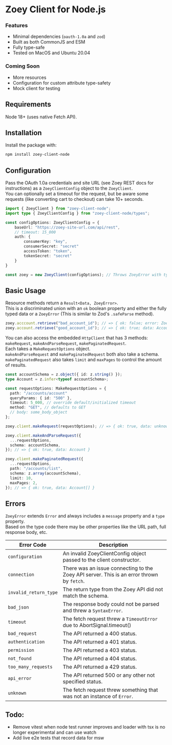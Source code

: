 # Zoey Client for Node.js

### Features

- Minimal dependencies (`oauth-1.0a` and `zod`)
- Built as both CommonJS and ESM
- Fully type-safe
- Tested on MacOS and Ubuntu 20.04

### Coming Soon

- More resources
- Configuration for custom attribute type-safety
- Mock client for testing

## Requirements

Node 18+ (uses native Fetch API).

## Installation

Install the package with:

```sh
npm install zoey-client-node
```

## Configuration

Pass the OAuth 1.0a credentials and site URL (see Zoey REST docs for instructions) as a `ZoeyClientConfig` object to the `ZoeyClient`.  
You can optionally set a timeout for the request, but be aware some requests (like converting cart to checkout) can take 10+ seconds.

```ts
import { ZoeyClient } from "zoey-client-node";
import type { ZoeyClientConfig } from "zoey-client-node/types";

const configOptions: ZoeyClientConfig = {
    baseUrl: "https://zoey-site-url.com/api/rest",
    // timeout: 15_000
    auth: {
        consumerKey: "key",
        consumerSecret: "secret"
        accessToken: "token",
        tokenSecret: "secret"
    }
}

const zoey = new ZoeyClient(configOptions); // Throws ZoeyError with type: 'configuration'
```

## Basic Usage

Resource methods return a `Result<Data, ZoeyError>`.  
This is a discriminated union with an `ok` boolean property and either the fully typed data or a `ZoeyError` (This is similar to Zod's `.safeParse` method).

```ts
zoey.acccount.retrieve("bad_account_id"); // => { ok: false; error: ZoeyError }
zoey.account.retrieve("good_account_id"); // => { ok: true; data: Account }
```

You can also access the embedded `HttpClient` that has 3 methods: `makeRequest`, `makeAndParseRequest`, `makePaginatedRequest`.  
Each takes a `MakeRequestOptions` object.  
`makeAndParseRequest` and `makePaginatedRequest` both also take a schema.  
`makePaginatedRequest` also takes `limit` and `maxPages` to control the amount of results.

```ts
const accountSchema = z.object({ id: z.string() });
type Account = z.infer<typeof accountSchema>;

const requestOptions: MakeRequestOptions = {
  path: "/accounts/account"
  queryParams: { id: "500" },
  timeout: 5_000, // override default/initialized timeout
  method: "GET", // defaults to GET
  // body: some_body_object
};

zoey.client.makeRequest(requestOptions); // => { ok: true, data: unknown }

zoey.client.makeAndParseRequest({
  ...requestOptions,
  schema: accountSchema,
}); // => { ok: true, data: Account }

zoey.client.makePaginatedRequest({
  ...requestOptions,
  path: "/accounts/list",
  schema: z.array(accountSchema),
  limit: 10,
  maxPages: 2,
}); // => { ok: true, data: Account[] }
```

## Errors

`ZoeyError` extends `Error` and always includes a `message` property and a `type` property.  
Based on the type code there may be other properties like the URL path, full response body, etc.

| Error Code            | Description                                                                               |
| --------------------- | ----------------------------------------------------------------------------------------- |
| `configuration`       | An invalid ZoeyClientConfig object passed to the client constructor.                      |
| `connection`          | There was an issue connecting to the Zoey API server. This is an error thrown by `fetch`. |
| `invalid_return_type` | The return type from the Zoey API did not match the schema.                               |
| `bad_json`            | The response body could not be parsed and threw a `SyntaxError`.                          |
| `timeout`             | The fetch request threw a `TimeoutError` due to AbortSignal.timeout()                     |
| `bad_request`         | The API returned a 400 status.                                                            |
| `authentication`      | The API returned a 401 status.                                                            |
| `permission`          | The API returned a 403 status.                                                            |
| `not_found`           | The API returned a 404 status.                                                            |
| `too_many_requests`   | The API returned a 429 status.                                                            |
| `api_error`           | The API returned 500 or any other not specified status.                                   |
| `unknown`             | The fetch request threw something that was not an instance of `Error`.                    |

## Todo:

- Remove vitest when node test runner improves and loader with tsx is no longer experimental and can use watch
- Add live e2e tests that record data for msw
